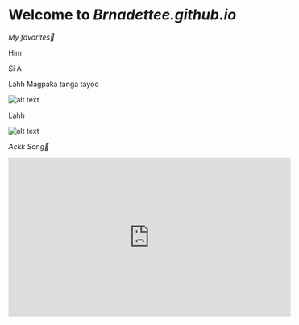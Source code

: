 # Welcome to *Brnadettee.github.io*

*My favorites🥰*

Him  

Si A

Lahh Magpaka tanga tayoo

![alt text](https://scontent.fmnl13-2.fna.fbcdn.net/v/t1.15752-9/315526072_451148817101247_5127574639323389811_n.jpg?_nc_cat=110&ccb=1-7&_nc_sid=ae9488&_nc_eui2=AeFW9OYXFHC2625mMSSwFaO49Z6NuLVOb4n1no24tU5viZnika94wnHBjNS3AgRx6pGJSKaGUCuvxP4BCPo6IaEw&_nc_ohc=9Dn8QDdHeHEAX8GjDP7&tn=V0p9bUAL98uM8sW3&_nc_ht=scontent.fmnl13-2.fna&oh=03_AdQsxuFFnKDuDW2y3IfEKYeKoPtzhjv5HPdUcO96A50G7A&oe=639D87F7)

Lahh

![alt text](https://scontent.fmnl13-2.fna.fbcdn.net/v/t39.30808-6/305773288_402876748647597_102277254353964123_n.jpg?stp=cp6_dst-jpg&_nc_cat=111&ccb=1-7&_nc_sid=5cd70e&_nc_eui2=AeGbkntqXvVJB5dFPPKn8C6wBr_8fH_QpoQGv_x8f9CmhEjLBxwEJjtcMuN8zTnCoVJON6K86uhGTRUdPZaYTyXq&_nc_ohc=BxItvdWNEGkAX-HJopk&_nc_ht=scontent.fmnl13-2.fna&oh=00_AfADqSk428t4KAy6NeBloqpAUIP7VacI-ApgYff0Lfz5Vg&oe=637B69AE)

*Ackk Song🥰*

<iframe width="560" height="315" src="https://www.youtube.com/embed/k1h0LurBUfo" title="YouTube video player" frameborder="0" allow="accelerometer; autoplay; clipboard-write; encrypted-media; gyroscope; picture-in-picture" allowfullscreen></iframe>

